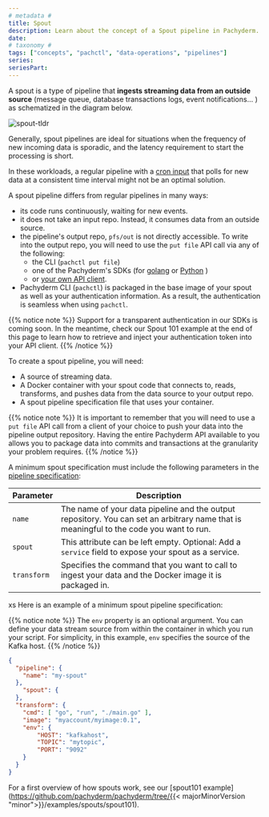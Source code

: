 ```yaml
---
# metadata # 
title: Spout
description: Learn about the concept of a Spout pipeline in Pachyderm. 
date: 
# taxonomy #
tags: ["concepts", "pachctl", "data-operations", "pipelines"]
series:
seriesPart:
--- 
```


A spout is a type of pipeline
that **ingests streaming data
from an outside source**
(message queue, database transactions logs, event notifications... )
as schematized in the diagram below.

![spout-tldr](../../../../assets/images/concepts/pipeline-concepts/pipeline/spout_tldr.png)

Generally, 
spout pipelines are ideal for situations
when the frequency of new incoming data
is sporadic, and the latency requirement
to start the processing is short. 

In these workloads,
a regular pipeline with a [cron input](./cron)
that polls for new data
at a consistent time interval
might not be an optimal solution.

A spout pipeline differs
from regular pipelines in many ways:

- its code runs continuously, waiting for new events.
- it does not take an input repo. 
Instead, it consumes data from an outside source.
- the pipeline's output repo,
`pfs/out` is not directly accessible. 
To write into the output repo,
you will need to use the `put file` API call
via any of the following:
    - the CLI (`pachctl put file`)
    - one of the Pachyderm's SDKs (for [golang](../../../../reference/clients/#go-client) or [Python](../../../../reference/clients/#python-client) )
    - or [your own API client](../../../../reference/clients/#other-languages).
- Pachyderm CLI (`pachctl`) is packaged
in the base image of your spout
as well as your authentication information.
As a result, the authentication is seamless when using `pachctl`. 

{{% notice note %}} 
Support for a transparent
authentication in our SDKs is coming soon.
In the meantime, check our Spout 101 example
at the end of this page
to learn how to retrieve
and inject your authentication token
into your API client.
{{% /notice %}}

To create a spout pipeline, you will need:

* A source of streaming data.
* A Docker container with your spout code that connects to, reads, transforms, and pushes data from the data source to your output repo. 
* A spout pipeline specification file that uses your container.

{{% notice note %}} 
It is important
to remember that you will
need to use a `put file` API call
from a client of your choice
to push your data
into the pipeline output repository.
Having the entire Pachyderm API
available to you
allows you to package data
into commits and transactions
at the granularity your problem requires.
{{% /notice %}}

A minimum spout specification must include the following
parameters in the [pipeline specification](../../../../reference/pipeline-spec):

| Parameter   | Description |
| ----------- | ----------- |
| `name`      | The name of your data pipeline and the output repository. You can set an arbitrary name that is meaningful to the code you want to run. |
| `spout`     | This attribute can be left empty. Optional: Add a `service` field to expose your spout as a service. |
| `transform` | Specifies the command that you want to call to ingest your data and the Docker image it is packaged in. |

xs
Here is an example of a minimum spout pipeline specification:

{{% notice note %}} 
The `env` property is an optional argument.
You can define your data stream source
from within the container
in which you run
your script.
For simplicity, in this example,
`env` specifies the
source of the Kafka host.
{{% /notice %}}

```json
{
  "pipeline": {
    "name": "my-spout"
  },
    "spout": {
  },
  "transform": {
    "cmd": [ "go", "run", "./main.go" ],
    "image": "myaccount/myimage:0.1",
    "env": {
        "HOST": "kafkahost",
        "TOPIC": "mytopic",
        "PORT": "9092"
    }
  }
}
```


For a first overview of how spouts work, see
our [spout101 example](https://github.com/pachyderm/pachyderm/tree/{{< majorMinorVersion "minor">}}/examples/spouts/spout101).



